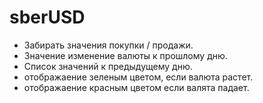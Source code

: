 # sberUSD

* Забирать значения покупки / продажи. 
* Значение изменение валюты к прошлому дню. 
* Список значений к предыдущему дню. 
* отображаение зеленым цветом, если валюта растет. 
* отображаение красным цветом если валята падает. 
